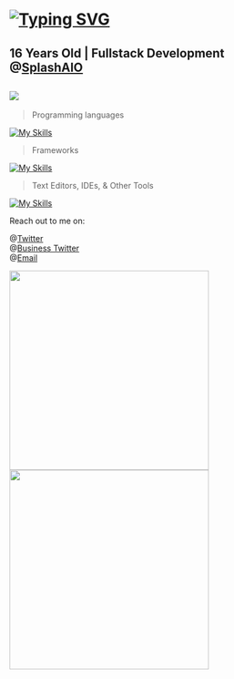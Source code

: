 # <a href="https://git.io/typing-svg"><img src="https://readme-typing-svg.herokuapp.com?font=Italic&weight=800&size=40&pause=1000&width=435&lines=Whats+up!+I'm+Cyrus+(+%3A" alt="Typing SVG" /></a> 

<h2 style="border: hidden;">16 Years Old | Fullstack Development @<a href="https://splashbots.hyper.co/">SplashAIO</a></h2>

## ![](https://komarev.com/ghpvc/?username=TrustyJar)

> Programming languages

[![My Skills](https://skillicons.dev/icons?i=nodejs,js,ts,python,html,css,go,java)](https://skillicons.dev)

> Frameworks

[![My Skills](https://skillicons.dev/icons?i=express,flask,react,electron,googlecloud,aws,heroku,git,mongodb)](https://skillicons.dev)

> Text Editors, IDEs, & Other Tools

[![My Skills](https://skillicons.dev/icons?i=vscode,idea,figma)](https://skillicons.dev)

Reach out to me on:

@[Twitter](https://twitter.com/TrustyJar1234) <br>
@[Business Twitter](https://twitter.com/splash_aio) <br>
@[Email](mailto:cyrus.naficy@gmail.com) <br>

<img src="https://wakatime.com/share/@70382529-6aad-4c01-9b85-9e429842bf84/82817e08-cb0d-4f61-9164-8ec981783078.svg" width="350" height="350"><img src="https://wakatime.com/share/@70382529-6aad-4c01-9b85-9e429842bf84/d7e18e4c-de1f-4b5f-a44b-88ad64c7228d.svg" width="350" height="350">
